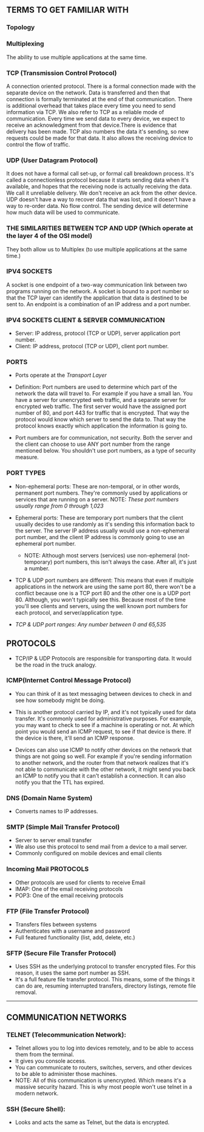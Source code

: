 ## TERMS TO GET FAMILIAR WITH

### Topology

### Multiplexing
The ability to use multiple applications at the same time.

### TCP (Transmission Control Protocol)
A connection oriented protocol. There is a formal connection made with the separate device on the network. Data is transferred and then that connection is formally terminated at the end of that communication. There is additional overhead that takes place every time you need to send information via TCP. We also refer to TCP as a reliable mode of communication. Every time we send data to every device, we expect to receive an acknowledgment from that device.There is evidence that delivery has been made. TCP also numbers the data it's sending, so new requests could be made for that data. It also allows the receiving device to control the flow of traffic.

### UDP (User Datagram Protocol)
It does not have a formal call set-up, or formal call breakdown process. It's called a connectionless protocol because it starts sending data when it's available, and hopes that the receiving node is actually receiving the data. We call it unreliable delivery. We don't receive an ack from the other device. UDP doesn't have a way to recover data that was lost, and it doesn't have a way to re-order data. No flow control. The sending device will determine how much data will be used to communicate.

### THE SIMILARITIES BETWEEN TCP AND UDP (Which operate at the layer 4 of the OSI model)
They both allow us to Multiplex (to use multiple applications at the same time.)

### IPV4 SOCKETS
A socket is one endpoint of a two-way communication link between two programs running on the network. A socket is bound to a port number so that the TCP layer can identify the application that data is destined to be sent to. An endpoint is a combination of an IP address and a port number.

### IPV4 SOCKETS CLIENT & SERVER COMMUNICATION
- Server: IP address, protocol (TCP or UDP), server application port number.
- Client: IP address, protocol (TCP or UDP), client port number.

### PORTS
- Ports operate at the *Transport Layer*

- Definition: Port numbers are used to determine which part of the network the data will travel to. For example if you have a small lan. You have a server for unencrypted web traffic, and a separate server for encrypted web traffic. The first server would have the assigned port number of 80, and port 443 for traffic that is encrypted. That way the protocol would know which server to send the data to. That way the protocol knows exactly which application the information is going to.

- Port numbers are for communication, not security. Both the server and the client can choose to use ANY port number from the range mentioned below. You shouldn't use port numbers, as a type of security measure.

### PORT TYPES
- Non-ephemeral ports: These are non-temporal, or in other words, permanent port numbers. They're commonly used by applications or services that are running on a server.
  NOTE: *These port numbers usually range from 0 through 1,023*

- Ephemeral ports: These are temporary port numbers that the client usually decides to use randomly as it's sending this information back to the server. The server IP address usually would use a non-ephemeral port number, and the client IP address is commonly going to use an ephemeral port number.
  * NOTE: Although most servers (services) use non-ephemeral (not-temporary) port numbers, this isn't always the case. After all, it's just a number.

- TCP & UDP port numbers are different: This means that even if multiple applications in the network are using the same port 80, there won't be a conflict because one is a TCP port 80 and the other one is a UDP port 80. Although, you won't typically see this. Because most of the time you'll see clients and servers, using the well known port numbers for each protocol, and server/application type.

- *TCP & UDP port ranges: Any number between 0 and 65,535*


## PROTOCOLS
- TCP/IP & UDP Protocols are responsible for transporting data. It would be the road in the truck analogy.

### ICMP(Internet Control Message Protocol)
- You can think of it as text messaging between devices to check in and see how somebody might be doing.

- This is another protocol carried by IP, and it's not typically used for data transfer. It's commonly used for administrative purposes. For example, you may want to check to see if a machine is operating or not. At which point you would send an ICMP request, to see if that device is there. If the device is there, it'll send an ICMP response.

- Devices can also use ICMP to notify other devices on the network that things are not going so well. For example if you're sending information to another network, and the router from that network realizes that it's not able to communicate with the other network, it might send you back an ICMP to notify you that it can't establish a connection. It can also notify you that the TTL has expired.

### DNS (Domain Name System)
- Converts names to IP addresses.

### SMTP (Simple Mail Transfer Protocol)
- Server to server email transfer
- We also use this protocol to send mail from a device to a mail server.
- Commonly configured on mobile devices and email clients

### Incoming Mail PROTOCOLS
- Other protocols are used for clients to receive Email
- IMAP: One of the email receiving protocols
- POP3: One of the email receiving protocols

### FTP (File Transfer Protocol)
- Transfers files between systems
- Authenticates with a username and password
- Full featured functionality (list, add, delete, etc.)

### SFTP (Secure File Transfer Protocol)
- Uses SSH as the underlying protocol to transfer encrypted files. For this reason, it uses the same port number as SSH.
- It's a full feature file transfer protocol. This means, some of the things it can do are, resuming interrupted transfers, directory listings, remote file removal.

--------------------------------------------

## COMMUNICATION NETWORKS

### TELNET (Telecommunication Network):
- Telnet allows you to log into devices remotely, and to be able to access them from the terminal.
- It gives you console access.
- You can communicate to routers, switches, servers, and other devices to be able to administer those machines.
- NOTE: All of this communication is unencrypted. Which means it's a massive security hazard. This is why most people won't use telnet in a modern network.


### SSH (Secure Shell):
- Looks and acts the same as Telnet, but the data is encrypted.
